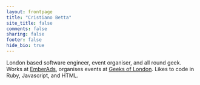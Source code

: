 ```yaml
---
layout: frontpage
title: "Cristiano Betta"
site_title: false
comments: false
sharing: false
footer: false
hide_bio: true
---
```


London based software engineer, event organiser, and all round geek. Works at [EmberAds](http://emberads.com), organises events at [Geeks of London](http://geeksoflondon.com). Likes to code in Ruby, Javascript, and HTML.